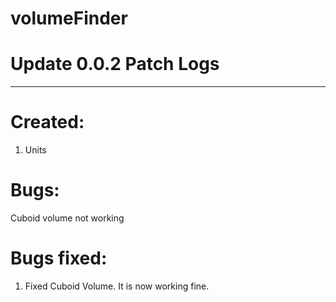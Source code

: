 # volumeFinder

# Update 0.0.2 Patch Logs
-------------------------

# Created:

1. Units

# Bugs:

Cuboid volume not working

# Bugs fixed:

1. Fixed Cuboid Volume. It is now working fine.
